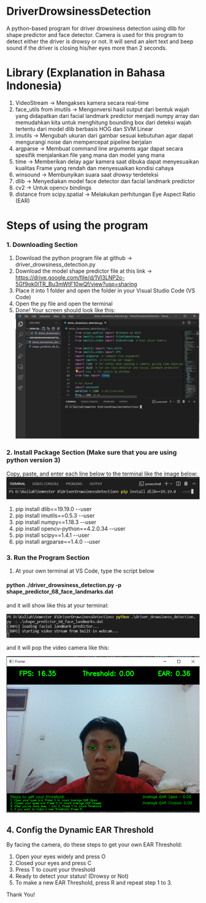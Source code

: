 # DriverDrowsinessDetection
A python-based program for driver drowsiness detection using dlib for shape predictor and face detector. Camera is used for this program to detect either the driver is drowsy or not. It will send an alert text and beep sound if the driver is closing his/her eyes more than 2 seconds.

# Library (Explanation in Bahasa Indonesia)
1. VideoStream -> Mengakses kamera secara real-time
2. face_utils from imutils -> Mengonversi hasil output dari bentuk wajah yang didapatkan dari facial landmark predictor menjadi numpy array dan memudahkan kita untuk menghitung bounding box dari deteksi wajah tertentu dari model dlib berbasis HOG dan SVM Linear
3. imutils -> Mengubah ukuran dari gambar sesuai kebutuhan agar dapat mengurangi noise dan 
mempercepat pipeline berjalan
4. argparse -> Membuat command line arguments agar dapat secara spesifik menjalankan file yang 
mana dan model yang mana
5. time -> Memberikan delay agar kamera saat dibuka dapat menyesuaikan kualitas Frame yang 
rendah dan menyesuaikan kondisi cahaya
6. winsound -> Membunyikan suara saat _drowsy_ terdeteksi
7. dlib -> Menyediakan model face detector dan facial landmark predictor
8. cv2 -> Untuk opencv bindings
9. distance from scipy.spatial -> Melakukan perhitungan Eye Aspect Ratio (EAR)

# Steps of using the program

### 1. Downloading Section
1. Download the python program file at github -> driver_drowsiness_detection.py 
2. Download the model shape predictor file at this link -> https://drive.google.com/file/d/1Vl3LNP2o-5Gf9ok0lTR_Bu3mWtF10wQf/view?usp=sharing
3. Place it into 1 folder and open the folder in your Visual Studio Code (VS Code)
4. Open the py file and open the terminal
5. Done! Your screen should look like this:
![](images/tampilanvscode.png)

### 2. Install Package Section (Make sure that you are using python version 3)
Copy, paste, and enter each line below to the terminal like the image below:
![](images/pipinstall.png)
1. pip install dlib==19.19.0 --user
2. pip install imutils==0.5.3 --user
3. pip install numpy==1.18.3 --user
4. pip install opencv-python==4.2.0.34 --user
5. pip install scipy==1.4.1 --user
6. pip install argparse==1.4.0 --user

### 3. Run the Program Section
1. At your own terminal at VS Code, type the script below

#### python ./driver_drowsiness_detection.py -p shape_predictor_68_face_landmarks.dat

and it will show like this at your terminal:

![](images/image.png)

and it will pop the video camera like this:

![](images/tampilanutama.png)

## 4. Config the Dynamic EAR Threshold
By facing the camera, do these steps to get your own EAR Threshold:
1. Open your eyes widely and press O 
2. Closed your eyes and press C
3. Press T to count your threshold
4. Ready to detect your status! (Drowsy or Not)
5. To make a new EAR Threshold, press R and repeat step 1 to 3.

Thank You!




